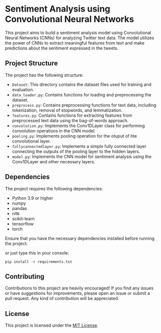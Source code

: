 # Sentiment Analysis using Convolutional Neural Networks

This project aims to build a sentiment analysis model using Convolutional Neural Networks (CNNs) for analyzing Twitter text data. The model utilizes the power of CNNs to extract meaningful features from text and make predictions about the sentiment expressed in the tweets.

## Project Structure

The project has the following structure:

- `Dataset`: This directory contains the dataset files used for training and evaluation.
- `data_loader.py`: Contains functions for loading and preprocessing the dataset.
- `preprocess.py`: Contains preprocessing functions for text data, including tokenization, removal of stopwords, and lemmatization.
- `features.py`: Contains functions for extracting features from preprocessed text data using the bag-of-words approach.
- `convolution.py`: Implements the Conv1DLayer class for performing convolution operations in the CNN model.
- `pooling.py`: Implements pooling operation for the otuput of hte convolutional layer.
- `fullyconnectedlayer.py`: Implements a simple fully connected layer connecting the outputs of the pooling layer to the hidden layers.
- `model.py`: Implements the CNN model for sentiment analysis using the Conv1DLayer and other necessary layers.

## Dependencies

The project requires the following dependencies:

- Python 3.9 or higher
- numpy
- pandas
- nltk
- scikit-learn
- tensorflow
- torch

Ensure that you have the necessary dependencies installed before running the project.

or just type this in your console:

`pip install -r requirements.txt`

## Contributing

Contributions to this project are heavily encouraged! If you find any issues or have suggestions for improvements, please open an issue or submit a pull request. Any kind of contribution will be appreciated.

## License

This project is licensed under the [MIT License](LICENSE).
